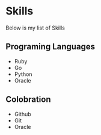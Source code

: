 # Skills
Below is my list of Skills

## Programing Languages
- Ruby
- Go
- Python
- Oracle

## Colobration
- Github
- Git
- Oracle
